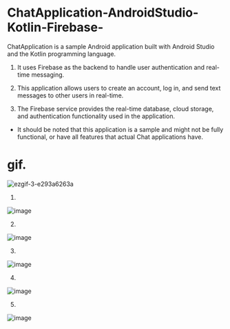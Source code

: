 # ChatApplication-AndroidStudio-Kotlin-Firebase-

ChatApplication is a sample Android application built with Android Studio and the Kotlin programming language. 

1. It uses Firebase as the backend to handle user authentication and real-time messaging.

2. This application allows users to create an account, log in, and send text messages to other users in real-time. 

3. The Firebase service provides the real-time database, cloud storage, and authentication functionality used in the application.

* It should be noted that this application is a sample and might not be fully functional, or have all features that actual Chat applications have.


# gif.

![ezgif-3-e293a6263a](https://user-images.githubusercontent.com/74894810/215318250-cadfee57-8535-4df7-a5de-fbf17c549c9f.gif)



1. 

![image](https://user-images.githubusercontent.com/74894810/209445088-824bb632-c723-4e0c-8293-270cec5e2d0d.png)

2.

![image](https://user-images.githubusercontent.com/74894810/209445118-8fba0485-c1e0-4959-94bd-59fbd8280dee.png)

3.
![image](https://user-images.githubusercontent.com/74894810/209446151-3cf1327a-84d9-46c0-be81-18a703c1ecca.png)

4.

![image](https://user-images.githubusercontent.com/74894810/209445183-1ccf2a54-6a2d-446c-bfcb-b64bc2227d89.png)

5.

![image](https://user-images.githubusercontent.com/74894810/209445532-07c7bd97-7ec0-4b1d-80ce-158dd882e6fe.png)

<!-- 6. -->
<!-- 
![image](https://user-images.githubusercontent.com/74894810/209446799-d43fd72b-59cb-465e-bc98-71c8b9f0b4fc.png) -->


